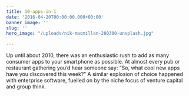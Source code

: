 ```yaml
---
title: 10-apps-in-1
date: '2016-04-20T00:00:00.000+00:00'
banner_image: ''
slug: ''
hero_image: "/uploads/nik-macmillan-280300-unsplash.jpg"

---
```

Up until about 2010, there was an enthusiastic rush to add as many consumer apps to your smartphone as possible. At almost every pub or restaurant gathering you’d hear someone say: “So, what cool new apps have you discovered this week?” A similar explosion of choice happened with enterprise software, fuelled on by the niche focus of venture capital and group think.